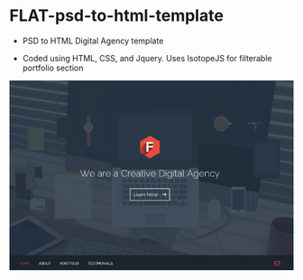 # FLAT-psd-to-html-template

- PSD to HTML Digital Agency template

- Coded using HTML, CSS, and Jquery. Uses IsotopeJS for filterable portfolio section


![Screenshot](https://github.com/jpazmino/FLAT-psd-to-html-template/blob/master/images/screenshot/screenshot.jpg)
